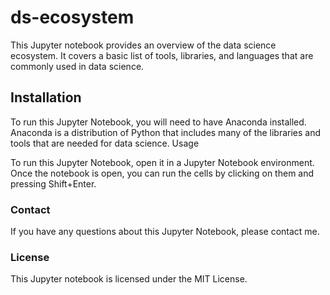 # ds-ecosystem

This Jupyter notebook provides an overview of the data science ecosystem. It covers a basic list of tools, libraries, and languages that are commonly used in data science.

## Installation

To run this Jupyter Notebook, you will need to have Anaconda installed. Anaconda is a distribution of Python that includes many of the libraries and tools that are needed for data science.
Usage

To run this Jupyter Notebook, open it in a Jupyter Notebook environment. Once the notebook is open, you can run the cells by clicking on them and pressing Shift+Enter.

### Contact

If you have any questions about this Jupyter Notebook, please contact me.

### License

This Jupyter notebook is licensed under the MIT License.
